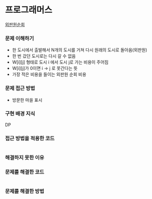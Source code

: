 # 프로그래머스
[외판원순회](https://www.acmicpc.net/problem/2098)

### 문제 이해하기
- 한 도시에서 출발해서 N개의 도시를 거쳐 다시 원래의 도시로 돌아옴(외판원)
- 한 번 갔던 도시로는 다시 갈 수 없음
- W[i][j] 형태로 도시 i 에서 도시 j로 가는 비용이 주어짐
- W[i][j]가 0이면 i -> j 로 못간다는 뜻
- 가장 적은 비용을 들이는 외판원 순회 비용

### 문제 접근 방법
- 방문한 마을 표시

### 구현 배경 지식
DP

### 접근 방법을 적용한 코드
```

```
### 해결하지 못한 이유


### 문제를 해결한 코드
```

```

### 문제를 해결한 방법
